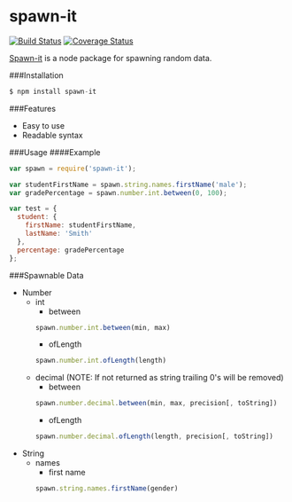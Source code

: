 # spawn-it
[![Build Status](https://travis-ci.org/jrtnq514/spawn.svg?branch=master)](https://travis-ci.org/jrtnq514/spawn)
[![Coverage Status](https://coveralls.io/repos/github/jrtnq514/spawn/badge.svg?branch=master)](https://coveralls.io/github/jrtnq514/spawn?branch=master)

[Spawn-it](https://github.com/jrtnq514/spawn-it) is a node package for spawning random data.

###Installation
```javascript
$ npm install spawn-it
```
###Features
* Easy to use
* Readable syntax

###Usage
####Example
```javascript
var spawn = require('spawn-it');

var studentFirstName = spawn.string.names.firstName('male');
var gradePercentage = spawn.number.int.between(0, 100);

var test = {
  student: {
    firstName: studentFirstName,
    lastName: 'Smith'
  },
  percentage: gradePercentage
};
```

###Spawnable Data
* Number
  * int
    * between 
    ```javascript
    spawn.number.int.between(min, max)
    ```
    * ofLength
    ```javascript
    spawn.number.int.ofLength(length)
    ```
  * decimal (NOTE: If not returned as string trailing 0's will be removed)
    * between
    ```javascript
    spawn.number.decimal.between(min, max, precision[, toString])
    ```
    * ofLength
    ```javascript
    spawn.number.decimal.ofLength(length, precision[, toString])
    ```
* String
  * names 
    * first name
    ```javascript
    spawn.string.names.firstName(gender)
    ```
